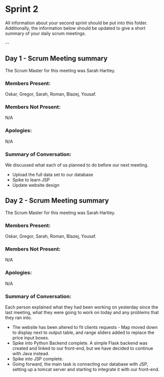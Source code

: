 # Sprint 2

All information about your second sprint should be put into this folder. Additionally, the information below should be updated to give a short summary of your daily scrum meetings.

--
## Day 1 - Scrum Meeting summary
The Scrum Master for this meeting was Sarah Hartley.

### Members Present:
Oskar, Gregor, Sarah, Roman, Blazej, Yousaf.

### Members Not Present:
N/A

### Apologies:
N/A

### Summary of Conversation:

We discussed what each of us planned to do before our next meeting.

- Upload the full data set to our database
- Spike to learn JSP
- Update website design


## Day 2 - Scrum Meeting summary
The Scrum Master for this meeting was Sarah Hartley.

### Members Present:
Oskar, Gregor, Sarah, Roman, Blazej, Yousaf.

### Members Not Present:
N/A

### Apologies:
N/A

### Summary of Conversation:

Each person explained what they had been working on yesterday since the last meeting, what they were going to work on today and any problems that they ran into.

- The website has been altered to fit clients requests - Map moved down to display next to output table, and range sliders added to replace the price input boxes.
- Spike into Python Backend complete. A simple Flask backend was created and linked to our front-end, but we have decided to continue with Java instead.
- Spike into JSP complete.
- Going forward, the main task is connecting our database with JSP, setting up a tomcat server and starting to integrate it with our front-end.
